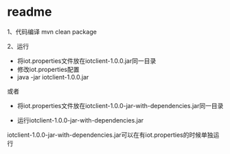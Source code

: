 # readme

1、代码编译
mvn clean package

2、运行
- 将iot.properties文件放在iotclient-1.0.0.jar同一目录
- 修改iot.properties配置
- java -jar iotclient-1.0.0.jar

或者

+ 将iot.properties文件放在iotclient-1.0.0-jar-with-dependencies.jar同一目录

+ 运行iotclient-1.0.0-jar-with-dependencies.jar

iotclient-1.0.0-jar-with-dependencies.jar可以在有iot.properties的时候单独运行